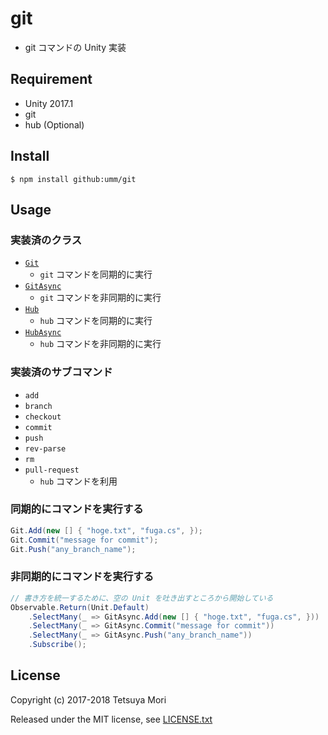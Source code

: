 # git

* git コマンドの Unity 実装

## Requirement

* Unity 2017.1
* git
* hub (Optional)

## Install

```shell
$ npm install github:umm/git
```

## Usage

### 実装済のクラス

* [`Git`](Assets/Scripts/UnityModule/Command/VCS/Git.cs)
    * `git` コマンドを同期的に実行
* [`GitAsync`](Assets/Scripts/UnityModule/Command/VCS/Git.cs)
    * `git` コマンドを非同期的に実行
* [`Hub`](Assets/Scripts/UnityModule/Command/VCS/Hub.cs)
    * `hub` コマンドを同期的に実行
* [`HubAsync`](Assets/Scripts/UnityModule/Command/VCS/Hub.cs)
    * `hub` コマンドを非同期的に実行

### 実装済のサブコマンド

* `add`
* `branch`
* `checkout`
* `commit`
* `push`
* `rev-parse`
* `rm`
* `pull-request`
    * `hub` コマンドを利用

### 同期的にコマンドを実行する

```csharp
Git.Add(new [] { "hoge.txt", "fuga.cs", });
Git.Commit("message for commit");
Git.Push("any_branch_name");
```

### 非同期的にコマンドを実行する

```csharp
// 書き方を統一するために、空の Unit を吐き出すところから開始している
Observable.Return(Unit.Default)
    .SelectMany(_ => GitAsync.Add(new [] { "hoge.txt", "fuga.cs", }))
    .SelectMany(_ => GitAsync.Commit("message for commit"))
    .SelectMany(_ => GitAsync.Push("any_branch_name"))
    .Subscribe();
```

## License

Copyright (c) 2017-2018 Tetsuya Mori

Released under the MIT license, see [LICENSE.txt](LICENSE.txt)

